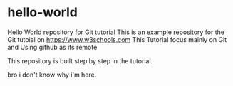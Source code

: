 # hello-world
Hello World repository for Git tutorial
This is an example repository for the Git tutoial on https://www.w3schools.com
This Tutorial focus mainly on Git and Using github as its remote 

This repository is built step by step in the tutorial.

bro i don't know why i'm here.